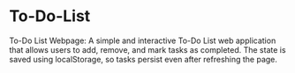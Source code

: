 # To-Do-List
To-Do List Webpage: A simple and interactive To-Do List web application that allows users to add, remove, and mark tasks as completed. The state is saved using localStorage, so tasks persist even after refreshing the page.
